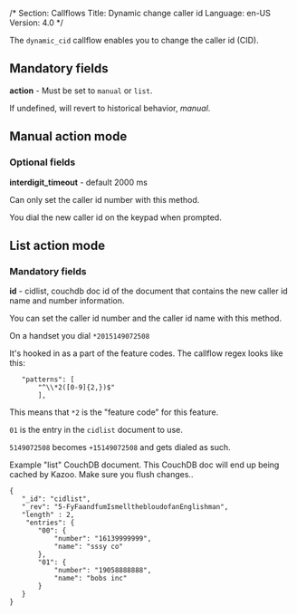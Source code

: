 /*
Section: Callflows
Title: Dynamic change caller id
Language: en-US
Version: 4.0
*/

The `dynamic_cid` callflow enables you to change the caller id (CID).

## Mandatory fields

**action** - Must be set to `manual` or `list`.

If undefined, will revert to historical behavior, *manual*.


## Manual action mode
### Optional fields

**interdigit_timeout** - default 2000 ms

Can only set the caller id number with this method.

You dial the new caller id on the keypad when prompted.

## List action mode
### Mandatory fields

**id** - cidlist, couchdb doc id of the document that contains the new caller
  id name and number information.

You can set the caller id number and the caller id name with this
method.

On a handset you dial `*2015149072508`

It's hooked in as a part of the feature codes.  The callflow regex looks like this:
```
   "patterns": [
       "^\\*2([0-9]{2,})$"
	   ],
```

This means that `*2` is the "feature code" for this feature.

`01` is the entry in the `cidlist` document to use.

`5149072508` becomes `+15149072508` and gets dialed as such.

Example "list" CouchDB document.  This CouchDB doc will end up being
cached by Kazoo.  Make sure you flush changes..


```
{
   "_id": "cidlist",
   "_rev": "5-FyFaandfumIsmellthebloudofanEnglishman",
   "length" : 2,
	"entries": {
       "00": {
           "number": "16139999999",
           "name": "sssy co"
       },
       "01": {
           "number": "19058888888",
           "name": "bobs inc"
       }
   }
}
```



